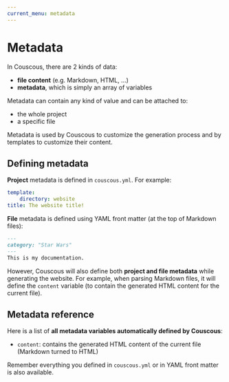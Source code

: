 ```yaml
---
current_menu: metadata
---
```

# Metadata

In Couscous, there are 2 kinds of data:

- **file content** (e.g. Markdown, HTML, …)
- **metadata**, which is simply an array of variables

Metadata can contain any kind of value and can be attached to:

- the whole project
- a specific file

Metadata is used by Couscous to customize the generation process and by templates to customize their content.

## Defining metadata

**Project** metadata is defined in `couscous.yml`. For example:

```yaml
template:
    directory: website
title: The website title!
```

**File** metadata is defined using YAML front matter (at the top of Markdown files):

```markdown
---
category: "Star Wars"
---
This is my documentation.
```

However, Couscous will also define both **project and file metadata** while generating the website. For example, when parsing Markdown files, it will define the `content` variable (to contain the generated HTML content for the current file).

## Metadata reference

Here is a list of **all metadata variables automatically defined by Couscous**:

- `content`: contains the generated HTML content of the current file (Markdown turned to HTML)

Remember everything you defined in `couscous.yml` or in YAML front matter is also available.
